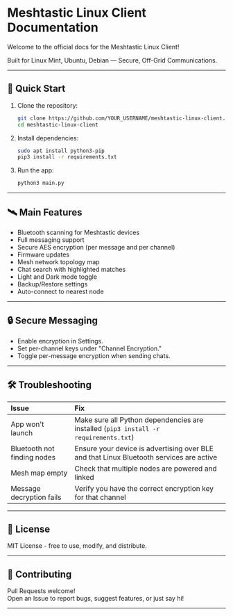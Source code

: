 # Meshtastic Linux Client Documentation

Welcome to the official docs for the Meshtastic Linux Client!

Built for Linux Mint, Ubuntu, Debian — Secure, Off-Grid Communications.

---

## 🚀 Quick Start

1. Clone the repository:
    ```bash
    git clone https://github.com/YOUR_USERNAME/meshtastic-linux-client.git
    cd meshtastic-linux-client
    ```

2. Install dependencies:
    ```bash
    sudo apt install python3-pip
    pip3 install -r requirements.txt
    ```

3. Run the app:
    ```bash
    python3 main.py
    ```

---

## 🛰️ Main Features

- Bluetooth scanning for Meshtastic devices
- Full messaging support
- Secure AES encryption (per message and per channel)
- Firmware updates
- Mesh network topology map
- Chat search with highlighted matches
- Light and Dark mode toggle
- Backup/Restore settings
- Auto-connect to nearest node

---

## 🔒 Secure Messaging

- Enable encryption in Settings.
- Set per-channel keys under "Channel Encryption."
- Toggle per-message encryption when sending chats.

---

## 🛠️ Troubleshooting

| Issue | Fix |
|:---|:---|
| App won't launch | Make sure all Python dependencies are installed (`pip3 install -r requirements.txt`) |
| Bluetooth not finding nodes | Ensure your device is advertising over BLE and that Linux Bluetooth services are active |
| Mesh map empty | Check that multiple nodes are powered and linked |
| Message decryption fails | Verify you have the correct encryption key for that channel |

---

## 📜 License

MIT License - free to use, modify, and distribute.

---

## 🤝 Contributing

Pull Requests welcome!  
Open an Issue to report bugs, suggest features, or just say hi!

---

